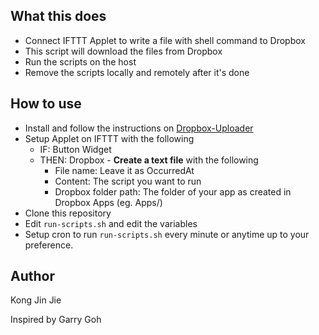 ## What this does

- Connect IFTTT Applet to write a file with shell command to Dropbox
- This script will download the files from Dropbox 
- Run the scripts on the host
- Remove the scripts locally and remotely after it's done

## How to use

- Install and follow the instructions on [Dropbox-Uploader](https://github.com/andreafabrizi/Dropbox-Uploader)
- Setup Applet on IFTTT with the following
  - IF: Button Widget
  - THEN: Dropbox - **Create a text file** with the following
      - File name: Leave it as OccurredAt
      - Content: The script you want to run
      - Dropbox folder path: The folder of your app as created in Dropbox Apps (eg. Apps/<MyAppName>)
- Clone this repository
- Edit `run-scripts.sh` and edit the variables
- Setup cron to run `run-scripts.sh` every minute or anytime up to your preference.

## Author

Kong Jin Jie

Inspired by Garry Goh